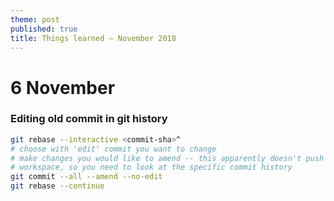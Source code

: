 ```yaml
---
theme: post
published: true
title: Things learned – November 2018
---
```

# 6 November 

### Editing old commit in git history

```bash
git rebase --interactive <commit-sha>^
# choose with 'edit' commit you want to change
# make changes you would like to amend -- this apparently doesn't push changes to a current
# workspace, so you need to look at the specific commit history
git commit --all --amend --no-edit
git rebase --continue
```